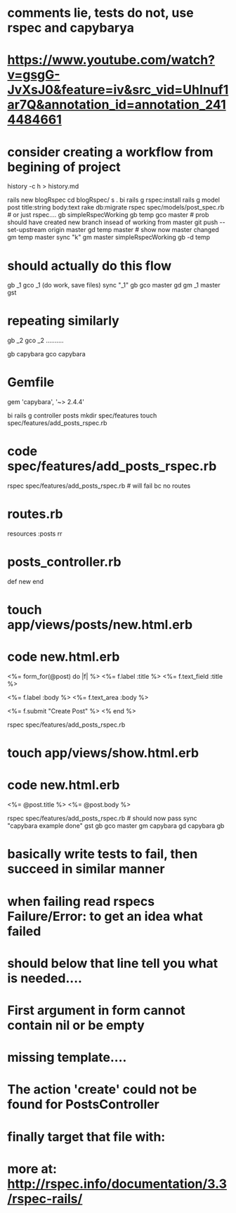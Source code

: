 # comments lie, tests do not, use rspec and capybarya 
# https://www.youtube.com/watch?v=gsgG-JvXsJ0&feature=iv&src_vid=UhInuf1ar7Q&annotation_id=annotation_2414484661
# consider creating a workflow from begining of project
history -c 
h > history.md

rails new blogRspec
cd blogRspec/
s .
bi
rails g rspec:install
rails g model post title:string body:text
rake db:migrate
rspec spec/models/post_spec.rb # or just rspec.... 
gb simpleRspecWorking
gb temp
gco master # prob should have created new branch insead of working from master
git push --set-upstream origin master
gd temp master # show now master changed
gm temp master
sync "k"
gm master simpleRspecWorking
gb -d temp

# should actually do this flow

gb _1
gco _1
(do work, save files)
sync "_1"
gb
gco master
gd
gm _1 master
gst

# repeating similarly
gb _2
gco _2
..........

gb capybara
gco capybara

# Gemfile
gem 'capybara', '~> 2.4.4'

bi 
rails g controller posts
mkdir spec/features
touch spec/features/add_posts_rspec.rb

# code spec/features/add_posts_rspec.rb
rspec spec/features/add_posts_rspec.rb # will fail bc no routes

# routes.rb 
  resources :posts
rr

# posts_controller.rb 
  def new
  end

# touch app/views/posts/new.html.erb
# code new.html.erb 
<!-- each of these lines are needed and will throw different errors if not correct -->
<%= form_for(@post) do |f| %>
  <%= f.label :title %>
  <%= f.text_field :title %>

  <%= f.label :body %> <!-- failure -->
  <%= f.text_area :body %>

  <%= f.submit "Create Post" %> <!-- Failure/Error: click_on("Create Post")  # clicking Create Post should -->
  <% end %>

rspec spec/features/add_posts_rspec.rb 

# touch app/views/show.html.erb
# code new.html.erb 
<%= @post.title %>
<%= @post.body %>

rspec spec/features/add_posts_rspec.rb # should now pass
sync "capybara example done"
gst
gb
gco master
gm capybara
gd capybara
gb


# basically write tests to fail, then succeed in similar manner
# when failing read rspecs Failure/Error:  to get an idea what failed
# should below that line tell you what is needed.... 
  # First argument in form cannot contain nil or be empty
  # missing template.... 
  # The action 'create' could not be found for PostsController
# finally target that file with: 

# more at: http://rspec.info/documentation/3.3/rspec-rails/